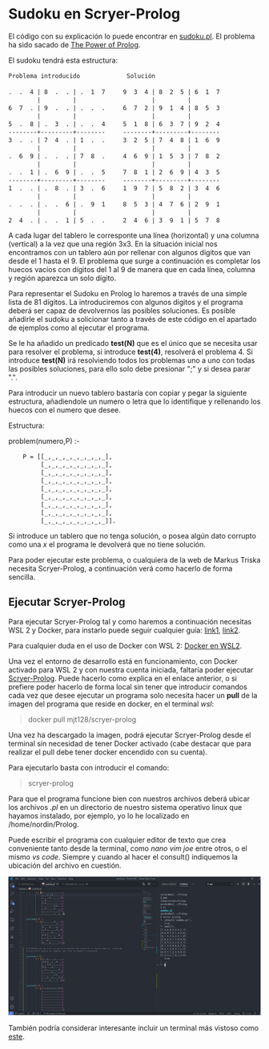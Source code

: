 # Sudoku en Scryer-Prolog

El código con su explicación lo puede encontrar en [sudoku.pl](https://github.com/nordin-lab/ProyectoRC/blob/master/Sudoku/sudoku.pl). El problema ha sido sacado de [The Power of Prolog](https://www.metalevel.at/prolog).

  El sudoku tendrá esta estructura:  

    Problema introducido             Solución

    .  .  4 | 8  .  . | .  1  7     9  3  4 | 8  2  5 | 6  1  7	     
            |         |                     |         |
    6  7  . | 9  .  . | .  .  .     6  7  2 | 9  1  4 | 8  5  3
            |         |                     |         |
    5  .  8 | .  3  . | .  .  4     5  1  8 | 6  3  7 | 9  2  4
    --------+---------+--------     --------+---------+--------
    3  .  . | 7  4  . | 1  .  .     3  2  5 | 7  4  8 | 1  6  9
            |         |                     |         |
    .  6  9 | .  .  . | 7  8  .     4  6  9 | 1  5  3 | 7  8  2
            |         |                     |         |
    .  .  1 | .  6  9 | .  .  5     7  8  1 | 2  6  9 | 4  3  5
    --------+---------+--------     --------+---------+--------
    1  .  . | .  8  . | 3  .  6     1  9  7 | 5  8  2 | 3  4  6
            |         |                     |         |
    .  .  . | .  .  6 | .  9  1     8  5  3 | 4  7  6 | 2  9  1
            |         |                     |         |
    2  4  . | .  .  1 | 5  .  .     2  4  6 | 3  9  1 | 5  7  8

 A cada lugar del tablero le corresponte una línea (horizontal) y una
 columna (vertical) a la vez que una región 3x3.
 En la situación inicial nos encontramos con un tablero aún por rellenar
 con algunos digitos que van desde el 1 hasta el 9.
 El problema que surge a continuación es completar los huecos vacíos 
 con dígitos del 1 al 9 de manera que en cada línea, columna  y región
 aparezca un solo dígito.

 Para representar el Sudoku en Prolog lo haremos a través de una simple
 lista de 81 dígitos. La introduciremos con algunos dígitos y el programa
 deberá ser capaz de devolvernos las posibles soluciones. Es posible
 añadirle el sudoku a solicionar tanto a través de este código en el apartado
 de ejemplos como al ejecutar el programa.

Se le ha añadido un predicado **test(N)** que es el único que se necesita usar para resolver el problema, si introduce **test(4)**, resolverá el problema 4. Si introduce **test(N)** irá resolviendo todos los problemas uno a uno con todas las posibles soluciones, para ello solo debe presionar ";" y si desea parar ".".

Para introducir un nuevo tablero bastaría con
   copiar y pegar la siguiente estructura, añadiendole un numero o letra que lo 
   identifique y rellenando los huecos con el numero que desee.

   Estructura:

problem(numero,P) :-

        P = [[_,_,_,_,_,_,_,_,_],
             [_,_,_,_,_,_,_,_,_],
             [_,_,_,_,_,_,_,_,_],
             [_,_,_,_,_,_,_,_,_],
             [_,_,_,_,_,_,_,_,_],
             [_,_,_,_,_,_,_,_,_],
             [_,_,_,_,_,_,_,_,_],
             [_,_,_,_,_,_,_,_,_],
             [_,_,_,_,_,_,_,_,_]].
Si introduce un tablero que no tenga solución, o posea algún dato corrupto como una *x* el programa le devolverá que no tiene solución.

Para poder ejecutar este problema, o cualquiera de la web de Markus Triska necesita Scryer-Prolog, a continuación verá como hacerlo de forma sencilla.

## Ejecutar Scryer-Prolog

Para ejecutar Scryer-Prolog tal y como haremos a continuación necesitas WSL 2 y Docker, para instarlo puede seguir cualquier guía: [link1](https://www.youtube.com/watch?v=_fntjriRe48), [link2](https://www.youtube.com/watch?v=idW-an99TAM).

Para cualquier duda en el uso de Docker con WSL 2: [Docker en WSL2](https://docs.docker.com/docker-for-windows/wsl/).

Una vez el entorno de desarrollo está en funcionamiento, con Docker activado para WSL 2 y con nuestra cuenta iniciada, faltaría poder ejecutar [Scryer-Prolog](https://github.com/mthom/scryer-prolog). Puede hacerlo como explica en el enlace anterior, o si prefiere poder hacerlo de forma local sin tener que introducir comandos cada vez que desee ejecutar un programa solo necesita hacer un **pull** de la imagen del programa que reside en docker, en el terminal *wsl*:

>docker pull mjt128/scryer-prolog

Una vez ha descargado la imagen, podrá ejecutar Scryer-Prolog desde el terminal sin necesidad de tener Docker activado (cabe destacar que para realizar el pull debe tener docker encendido con su cuenta).

Para ejecutarlo basta con introducir el comando:

>scryer-prolog

Para que el programa funcione bien con nuestros archivos deberá ubicar los archivos *.pl* en un directorio de nuestro sistema operativo linux que hayamos instalado, por ejemplo, yo lo he localizado en /home/nordin/Prolog.

Puede escribir el programa con cualquier editor de texto que crea conveniente tanto desde la terminal, como *nano* *vim* *joe* entre otros, o el mismo *vs code*. Siempre y cuando al hacer el consult() indiquemos la ubicación del archivo en cuestión.

![imagen10](../Teoria/imagenes/img10.png)

También podría considerar interesante incluir un terminal más vistoso como [este](https://www.youtube.com/watch?v=kY4Ns260i2k).

